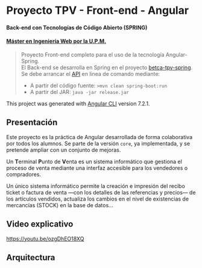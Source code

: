 # Proyecto TPV - Front-end - Angular
#### Back-end con Tecnologías de Código Abierto (SPRING)
#### [Máster en Ingeniería Web por la U.P.M.](http://miw.etsisi.upm.es)

> Proyecto Front-end completo para el uso de la tecnología Angular-Spring.  
> El Back-end se desarrolla en Spring en el proyecto [betca-tpv-spring](https://github.com/miw-upm/betca-tpv-spring).
> Se debe arrancar el [API]() en linea de comando mediante:
> * A partir del código fuente: `>mvn clean spring-boot:run`
> * A partir del JAR: `java -jar release.jar`  

This project was generated with [Angular CLI](https://github.com/angular/angular-cli) version 7.2.1.

## Presentación
Este proyecto es la práctica de Angular desarrollada de forma colaborativa por todos los alumnos. Se parte de la versión `core`, ya implementada, y se pretende ampliar con un conjunto de mejoras.  

Un **T**erminal **P**unto de **V**enta es un sistema informático que gestiona el proceso de venta mediante una interfaz accesible para los vendedores o compradores.

Un único sistema informático permite la creación e impresión del recibo ticket o factura de venta —con los detalles de las referencias y precios— de los artículos vendidos, actualiza los cambios en el nivel de existencias de mercancías (STOCK) en la base de datos...
## Video explicativo
https://youtu.be/ozgDhEO18XQ

## Arquitectura
